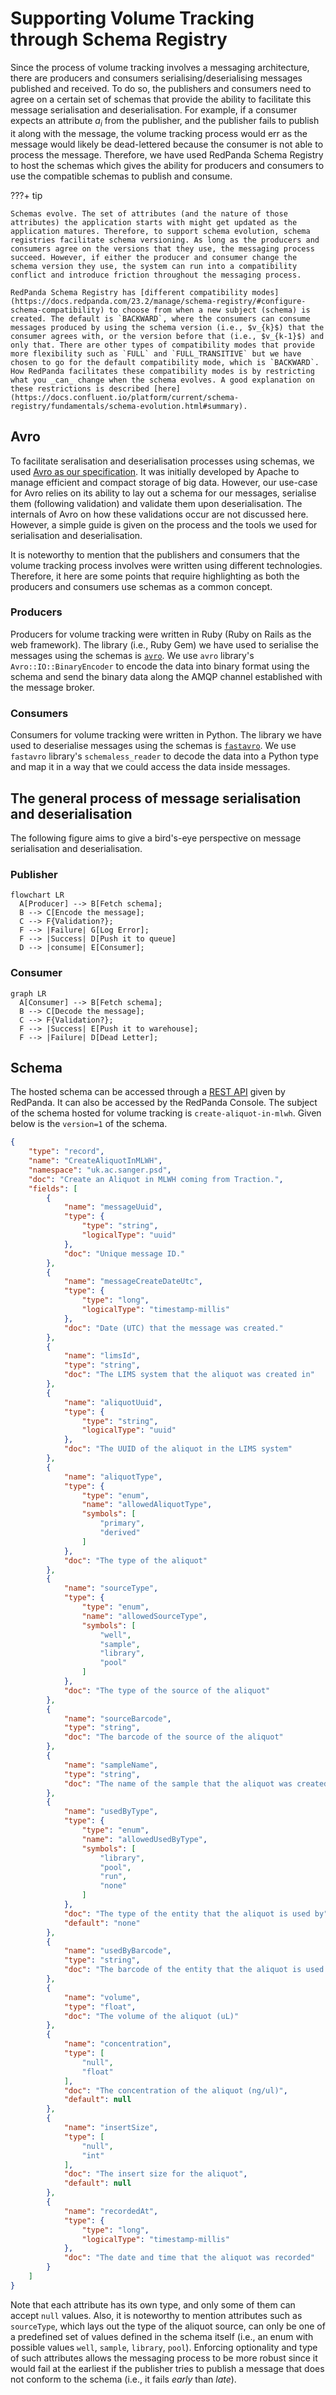 # Supporting Volume Tracking through Schema Registry

Since the process of volume tracking involves a messaging architecture, there are producers and consumers serialising/deserialising messages published and received. To do so, the publishers and consumers need to agree on a certain set of schemas that provide the ability to facilitate this message serialisation and deserialisation. For example, if a consumer expects an attribute $a_{i}$ from the publisher, and the publisher fails to publish it along with the message, the volume tracking process would err as the message would likely be dead-lettered because the consumer is not able to process the message. Therefore, we have used RedPanda Schema Registry to host the schemas which gives the ability for producers and consumers to use the compatible schemas to publish and consume.

???+ tip

    Schemas evolve. The set of attributes (and the nature of those attributes) the application starts with might get updated as the application matures. Therefore, to support schema evolution, schema registries facilitate schema versioning. As long as the producers and consumers agree on the versions that they use, the messaging process succeed. However, if either the producer and consumer change the schema version they use, the system can run into a compatibility conflict and introduce friction throughout the messaging process. 

    RedPanda Schema Registry has [different compatibility modes](https://docs.redpanda.com/23.2/manage/schema-registry/#configure-schema-compatibility) to choose from when a new subject (schema) is created. The default is `BACKWARD`, where the consumers can consume messages produced by using the schema version (i.e., $v_{k}$) that the consumer agrees with, or the version before that (i.e., $v_{k-1}$) and only that. There are other types of compatibility modes that provide more flexibility such as `FULL` and `FULL_TRANSITIVE` but we have chosen to go for the default compatibility mode, which is `BACKWARD`. How RedPanda facilitates these compatibility modes is by restricting what you _can_ change when the schema evolves. A good explanation on these restrictions is described [here](https://docs.confluent.io/platform/current/schema-registry/fundamentals/schema-evolution.html#summary).

## Avro

To facilitate seralisation and deserialisation processes using schemas, we used [Avro as our specification](https://avro.apache.org/docs/1.11.1/). It was initially developed by Apache to manage efficient and compact storage of big data. However, our use-case for Avro relies on its ability to lay out a schema for our messages, serialise them (following validation) and validate them upon deserialisation. The internals of Avro on how these validations occur are not discussed here. However, a simple guide is given on the process and the tools we used for serialisation and deserialisation.

It is noteworthy to mention that the publishers and consumers that the volume tracking process involves were written using different technologies. Therefore, it here are some points that require highlighting as both the producers and consumers use schemas as a common concept.



### Producers

Producers for volume tracking were written in Ruby (Ruby on Rails as the web framework). The library (i.e., Ruby Gem) we have used to serialise the messages using the schemas is [`avro`](https://rubygems.org/gems/avro/versions/1.8.1?locale=en). We use `avro` library's `Avro::IO::BinaryEncoder` to encode the data into binary format using the schema and send the binary data along the AMQP channel established with the message broker.

### Consumers

Consumers for volume tracking were written in Python. The library we have used to deserialise messages using the schemas is [`fastavro`](https://github.com/fastavro/fastavro). We use `fastavro` library's `schemaless_reader` to decode the data into a Python type and map it in a way that we could access the data inside messages.

## The general process of message serialisation and deserialisation

The following figure aims to give a bird's-eye perspective on message serialisation and deserialisation. 

### Publisher

``` mermaid
flowchart LR
  A[Producer] --> B[Fetch schema];
  B --> C[Encode the message];
  C --> F{Validation?};
  F --> |Failure| G[Log Error];
  F --> |Success| D[Push it to queue]
  D --> |consume| E[Consumer];
```

### Consumer

``` mermaid
graph LR
  A[Consumer] --> B[Fetch schema];
  B --> C[Decode the message];
  C --> F{Validation?};
  F --> |Success| E[Push it to warehouse];
  F --> |Failure| D[Dead Letter];
```

## Schema

The hosted schema can be accessed through a [REST API](https://docs.redpanda.com/api/pandaproxy-schema-registry/#overview) given by RedPanda. It can also be accessed by the RedPanda Console. The subject of the schema hosted for volume tracking is `create-aliquot-in-mlwh`. Given below is the `version=1` of the schema.

```json linenums="1"
{
    "type": "record",
    "name": "CreateAliquotInMLWH",
    "namespace": "uk.ac.sanger.psd",
    "doc": "Create an Aliquot in MLWH coming from Traction.",
    "fields": [
        {
            "name": "messageUuid",
            "type": {
                "type": "string",
                "logicalType": "uuid"
            },
            "doc": "Unique message ID."
        },
        {
            "name": "messageCreateDateUtc",
            "type": {
                "type": "long",
                "logicalType": "timestamp-millis"
            },
            "doc": "Date (UTC) that the message was created."
        },
        {
            "name": "limsId",
            "type": "string",
            "doc": "The LIMS system that the aliquot was created in"
        },
        {
            "name": "aliquotUuid",
            "type": {
                "type": "string",
                "logicalType": "uuid"
            },
            "doc": "The UUID of the aliquot in the LIMS system"
        },
        {
            "name": "aliquotType",
            "type": {
                "type": "enum",
                "name": "allowedAliquotType",
                "symbols": [
                    "primary",
                    "derived"
                ]
            },
            "doc": "The type of the aliquot"
        },
        {
            "name": "sourceType",
            "type": {
                "type": "enum",
                "name": "allowedSourceType",
                "symbols": [
                    "well",
                    "sample",
                    "library",
                    "pool"
                ]
            },
            "doc": "The type of the source of the aliquot"
        },
        {
            "name": "sourceBarcode",
            "type": "string",
            "doc": "The barcode of the source of the aliquot"
        },
        {
            "name": "sampleName",
            "type": "string",
            "doc": "The name of the sample that the aliquot was created from"
        },
        {
            "name": "usedByType",
            "type": {
                "type": "enum",
                "name": "allowedUsedByType",
                "symbols": [
                    "library",
                    "pool",
                    "run",
                    "none"
                ]
            },
            "doc": "The type of the entity that the aliquot is used by",
            "default": "none"
        },
        {
            "name": "usedByBarcode",
            "type": "string",
            "doc": "The barcode of the entity that the aliquot is used by"
        },
        {
            "name": "volume",
            "type": "float",
            "doc": "The volume of the aliquot (uL)"
        },
        {
            "name": "concentration",
            "type": [
                "null",
                "float"
            ],
            "doc": "The concentration of the aliquot (ng/ul)",
            "default": null
        },
        {
            "name": "insertSize",
            "type": [
                "null",
                "int"
            ],
            "doc": "The insert size for the aliquot",
            "default": null
        },
        {
            "name": "recordedAt",
            "type": {
                "type": "long",
                "logicalType": "timestamp-millis"
            },
            "doc": "The date and time that the aliquot was recorded"
        }
    ]
}
```

Note that each attribute has its own type, and only some of them can accept `null` values. Also, it is noteworthy to mention attributes such as `sourceType`, which lays out the type of the aliquot source, can only be one of a predefined set of values defined in the schema itself (i.e., an enum with possible values `well`, `sample`, `library`, `pool`). Enforcing optionality and type of such attributes allows the messaging process to be more robust since it would fail at the earliest if the publisher tries to publish a message that does not conform to the schema (i.e., it fails _early_ than _late_).